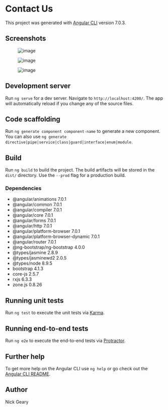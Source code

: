 # Contact Us

This project was generated with [Angular CLI](https://github.com/angular/angular-cli) version 7.0.3.

## Screenshots

<figure>
  <img src="https://raw.githubusercontent.com/ngeary/contact-us/blob/master/src/assets/screenshots/contact-us-01.png" alt="image"/>
</figure>

<figure>
  <img src="https://raw.githubusercontent.com/ngeary/contact-us/blob/master/src/assets/screenshots/contact-us-02.png" alt="image"/>
</figure>

<figure>
  <img src="https://raw.githubusercontent.com/ngeary/contact-us/blob/master/src/assets/screenshots/contact-us-03.png" alt="image"/>
</figure>

## Development server

Run `ng serve` for a dev server. Navigate to `http://localhost:4200/`. The app will automatically reload if you change any of the source files.

## Code scaffolding

Run `ng generate component component-name` to generate a new component. You can also use `ng generate directive|pipe|service|class|guard|interface|enum|module`.

## Build

Run `ng build` to build the project. The build artifacts will be stored in the `dist/` directory. Use the `--prod` flag for a production build.

### Dependencies

* @angular/animations 7.0.1
* @angular/common 7.0.1
* @angular/compiler 7.0.1
* @angular/core 7.0.1
* @angular/forms 7.0.1
* @angular/http 7.0.1
* @angular/platform-browser 7.0.1
* @angular/platform-browser-dynamic 7.0.1
* @angular/router 7.0.1
* @ng-bootstrap/ng-bootstrap 4.0.0
* @types/jasmine 2.8.9
* @types/jasminewd2 2.0.5
* @types/node 8.9.5
* bootstrap 4.1.3
* core-js 2.5.7
* rxjs 6.3.3
* zone.js 0.8.26

## Running unit tests

Run `ng test` to execute the unit tests via [Karma](https://karma-runner.github.io).

## Running end-to-end tests

Run `ng e2e` to execute the end-to-end tests via [Protractor](http://www.protractortest.org/).

## Further help

To get more help on the Angular CLI use `ng help` or go check out the [Angular CLI README](https://github.com/angular/angular-cli/blob/master/README.md).

## Author

Nick Geary
